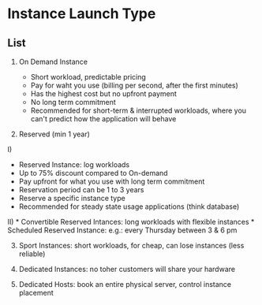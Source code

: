 # Instance Launch Type

## List
1) On Demand Instance
   * Short workload, predictable pricing
   * Pay for waht you use (billing per second, after the first minutes)
   * Has the highest cost but no upfront payment
   * No long term commitment
   * Recommended for short-term & interrupted workloads, where you can't predict how the application will behave
  
2) Reserved (min 1 year)
 
 I)
   * Reserved Instance: log workloads
   * Up to 75% discount compared to On-demand
   * Pay upfront for what you use with long term commitment
   * Reservation period can be 1 to 3 years
   * Reserve a specific instance type
   * Recommended for steady state usage applications (think database)
  
  II)
    * Convertible Reserved Intances: long workloads with flexible instances
    * Scheduled Reserved Instance: e.g.: every Thursday between 3 & 6 pm
  
  
3) Sport Instances: short workloads, for cheap, can lose instances (less reliable)

4) Dedicated Instances: no toher customers will share your hardware

5) Dedicated Hosts: book an entire physical server, control instance placement
